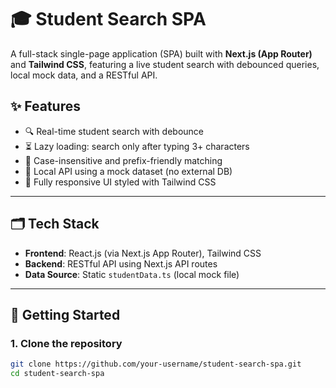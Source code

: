 # 🎓 Student Search SPA

A full-stack single-page application (SPA) built with **Next.js (App Router)** and **Tailwind CSS**, featuring a live student search with debounced queries, local mock data, and a RESTful API.

## ✨ Features

- 🔍 Real-time student search with debounce
- ⏳ Lazy loading: search only after typing 3+ characters
- 🎯 Case-insensitive and prefix-friendly matching
- 🧠 Local API using a mock dataset (no external DB)
- 🎨 Fully responsive UI styled with Tailwind CSS

---

## 🗂️ Tech Stack

- **Frontend**: React.js (via Next.js App Router), Tailwind CSS
- **Backend**: RESTful API using Next.js API routes
- **Data Source**: Static `studentData.ts` (local mock file)

---

## 🚀 Getting Started

### 1. Clone the repository

```bash
git clone https://github.com/your-username/student-search-spa.git
cd student-search-spa
```


